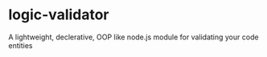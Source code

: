 # logic-validator
A lightweight, declerative, OOP like node.js module for validating your code entities
